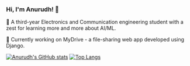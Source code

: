 ### Hi, I'm Anurudh! 👋

🌱 A third-year Electronics and Communication engineering student with a zest for learning more and more about AI/ML.

🔭 Currently working on MyDrive - a file-sharing web app developed using Django.

[![Anurudh's GitHub stats](https://github-readme-stats.vercel.app/api?username=AnurudhSingh&hide=prs&show_icons=true&theme=tokyonight&bg_color=00000000)](https://github.com/AnurudhSingh/github-readme-stats) [![Top Langs](https://github-readme-stats.vercel.app/api/top-langs/?username=AnurudhSingh&hide_progress=true)](https://github.com/AnurudhSingh/github-readme-stats)

<!--
**AnurudhSingh/AnurudhSingh** is a ✨ _special_ ✨ repository because its `README.md` (this file) appears on your GitHub profile.

Here are some ideas to get you started:

- 🔭 I’m currently working on MyDrive
- 
- 👯 I’m looking to collaborate on ...
- 🤔 I’m looking for help with ...
- 💬 Ask me about ...
- 📫 How to reach me: ...
- 😄 Pronouns: He/Him
- ⚡ Fun fact: 
-->
